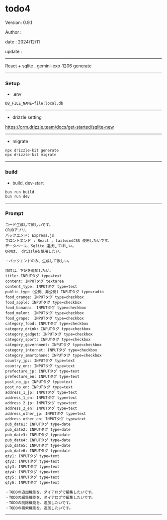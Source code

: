 ﻿# todo4

 Version: 0.9.1

 Author :
 
 date : 2024/12/11

 update :

***

React + sqlite , gemini-exp-1206 generate

***
### Setup

* .env

```
DB_FILE_NAME=file:local.db
```
***
* drizzle setting

https://orm.drizzle.team/docs/get-started/sqlite-new

***
* migrate

```
npx drizzle-kit generate
npx drizzle-kit migrate
```

***
### build

* build, dev-start

```
bun run build
bun run dev
```

***
### Prompt

```
コード生成して欲しいです。
CRUDアプリ、
バックエンド: Express.js
フロントエンド : React , tailwindCSS 使用したいです。
データベース、Sqlite 連携してほしい。
ORMは、 drizzleを使用したい。

・バックエンドのみ、生成して欲しい。

項目は、下記を追加したい。
title: INPUTタグ type=text
content: INPUTタグ textarea
content_type: INPUTタグ type=text
public_type (公開、非公開) INPUTタグ type=radio
food_orange: INPUTタグ type=checkbox
food_apple: INPUTタグ type=checkbox
food_banana:  INPUTタグ type=checkbox
food_melon:  INPUTタグ type=checkbox
food_grape:  INPUTタグ type=checkbox
category_food: INPUTタグ type=checkbox
category_drink: INPUTタグ type=checkbox
category_gadget: INPUTタグ type=checkbox
category_sport: INPUTタグ type=checkbox
category_government: INPUTタグ type=checkbox
category_internet: INPUTタグ type=checkbox
category_smartphone: INPUTタグ type=checkbox
country_jp:: INPUTタグ type=text
country_en:: INPUTタグ type=text
prefecture_jp: INPUTタグ type=text
prefecture_en: INPUTタグ type=text
post_no_jp: INPUTタグ type=text
post_no_en: INPUTタグ type=text
address_1_jp: INPUTタグ type=text
address_1_en: INPUTタグ type=text
address_2_jp: INPUTタグ type=text
address_2_en: INPUTタグ type=text
address_other_jp: INPUTタグ type=text
address_other_en: INPUTタグ type=text
pub_date1: INPUTタグ type=date
pub_date2: INPUTタグ type=date
pub_date3: INPUTタグ type=date
pub_date4: INPUTタグ type=date
pub_date5: INPUTタグ type=date
pub_date6: INPUTタグ type=date
qty1: INPUTタグ type=text
qty2: INPUTタグ type=text
qty3: INPUTタグ type=text
qty4: INPUTタグ type=text
qty5: INPUTタグ type=text
qty6: INPUTタグ type=text

・TODOの追加機能を、ダイアログで編集したいです。
・TODOの編集機能を、ダイアログで編集したいです。
・TODOの削除機能を、追加したいです。
・TODOの検索機能を、追加したいです。

```


***

